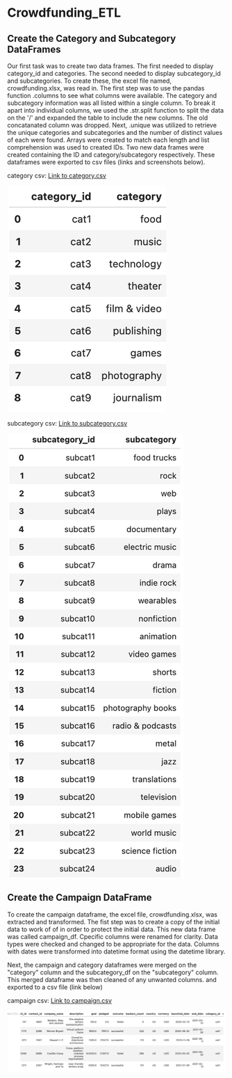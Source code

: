 # Crowdfunding_ETL
## Create the Category and Subcategory DataFrames

Our first task was to create two data frames. The first needed to display category_id and categories. The second needed to display subcategory_id and subcategories. To create these, the excel file named, crowdfunding.xlsx, was read in. The first step was to use the pandas function .columns to see what columns were available. The category and subcategory information was all listed within a single column. To break it apart into individual columns, we used the .str.split function to split the data on the '/' and expanded the table to include the new columns. The old concatanated column was dropped. 
Next, .unique was utilized to retrieve the unique categories and subcategories and the number of distinct values of each were found. Arrays were created to match each length and list comprehension was used to created IDs. Two new data frames were created containing the ID and category/subcategory respectively. These dataframes were exported to csv files (links and screenshots below).

category csv:
[Link to category.csv](https://github.com/MITCHELLWYNE/Crowdfunding_ETL/blob/3fa804faa27a9bbe5dcf9c8dde0cb36b8d587173/Starter_Files/Resources/campaign.csv)

![This is a screenshot of the category df](https://github.com/MITCHELLWYNE/Crowdfunding_ETL/blob/a33377cf1f7874cc54c16126d4db23f977303e1c/Starter_Files/Resources/Category_screenshot.png)

subcategory csv:
[Link to subcategory.csv](https://github.com/MITCHELLWYNE/Crowdfunding_ETL/blob/3fa804faa27a9bbe5dcf9c8dde0cb36b8d587173/Starter_Files/Resources/subcategory.csv)

![This is a screenshot of the subcategory df](https://github.com/MITCHELLWYNE/Crowdfunding_ETL/blob/a33377cf1f7874cc54c16126d4db23f977303e1c/Starter_Files/Resources/subcategory_screenshot.png)

## Create the Campaign DataFrame
To create the campaign dataframe, the excel file, crowdfunding.xlsx, was extracted and transformed. 
The fist step was to create a copy of the initial data to work of of in order to protect the initial data. This new data frame was called campaign_df. Cpecific columns were renamed for clarity. Data types were checked and changed to be appropriate for the data. Columns with dates were transformed into datetime format using the datetime library. 

Next, the campaign and category dataframes were merged on the "category" column and the subcategory_df on the "subcategory" column. This merged dataframe was then cleaned of any unwanted columns. and exported to a csv file (link below)

campaign csv:
[Link to campaign.csv](https://github.com/MITCHELLWYNE/Crowdfunding_ETL/blob/95ecb8a5b9f7e22e356a6248a6a179c59058a277/Starter_Files/Resources/campaign.csv)

![This is a screenshot of the campaign df](https://github.com/MITCHELLWYNE/Crowdfunding_ETL/blob/9f31b1b7abe62e6b830dc1a66f13ef3423cb181a/Starter_Files/Resources/Campaign_df_cleaned.png)


